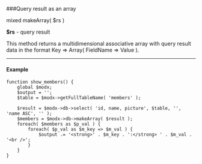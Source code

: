 ###Query result as an array

mixed makeArray( $rs )

**$rs** - query result

This method returns a multidimensional associative array with query result data in the format Key => Array( FieldName => Value ).
***

#### Example
```
function show_members() {  
	global $modx;  
	$output = '';  
	$table = $modx->getFullTableName( 'members' );   

	$result = $modx->db->select( 'id, name, picture', $table, '', 'name ASC', '' );
	$members = $modx->db->makeArray( $result );   
	foreach( $members as $p_val ) {  
		foreach( $p_val as $m_key => $m_val ) {  
			$output .= '<strong>' . $m_key . ':</strong> ' . $m_val . '<br />';  
		}  
	}  
}
```

